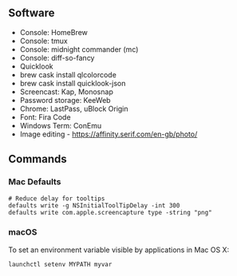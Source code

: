 ## Software

- Console: HomeBrew
- Console: tmux
- Console: midnight commander (mc)
- Console: diff-so-fancy
- Quicklook
 - brew cask install qlcolorcode
 - brew cask install quicklook-json
- Screencast: Kap, Monosnap
- Password storage: KeeWeb
- Chrome: LastPass, uBlock Origin
- Font: Fira Code
- Windows Term: ConEmu
- Image editing - https://affinity.serif.com/en-gb/photo/

## Commands

### Mac Defaults

```
# Reduce delay for tooltips
defaults write -g NSInitialToolTipDelay -int 300
defaults write com.apple.screencapture type -string "png"
```

### macOS

To set an environment variable visible by applications in Mac OS X:
```
launchctl setenv MYPATH myvar
```
